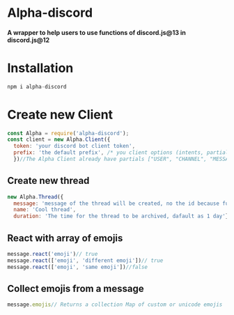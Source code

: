 # Alpha-discord

#### A wrapper to help users to use functions of discord.js@13 in discord.js@12

# 

# Installation

```js
npm i alpha-discord
```
 # **Create new Client**

```js
const Alpha = require('alpha-discord');
const client = new Alpha.Client({ 
  token: 'your discord bot client token', 
  prefix: 'the default prefix', /* you client options (intents, partials)*/
  })//The Alpha Client already have partials ["USER", "CHANNEL", "MESSAGE", "GUILD_MEMBER", "REACTION"], you need to put the intents and the client will login automatic

```

 ## Create new thread

```js
new Alpha.Thread({ 
  message: 'message of the thread will be created, no the id because function createThread will be pick the <message>.id and the channel', 
  name: 'Cool thread', 
  duration: 'The time for the thread to be archived, dafault as 1 day'})
```

 ## React with array of emojis

```js
message.react('emoji')// true
message.react(['emoji', 'different emoji'])// true
message.react(['emoji', 'same emoji'])//false
```

## Collect emojis from a message

```js
message.emojis// Returns a collection Map of custom or unicode emojis
```
